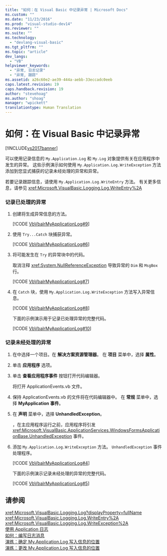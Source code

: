 ```yaml
---
title: "如何：在 Visual Basic 中记录异常 | Microsoft Docs"
ms.custom: ""
ms.date: "11/23/2016"
ms.prod: "visual-studio-dev14"
ms.reviewer: ""
ms.suite: ""
ms.technology: 
  - "devlang-visual-basic"
ms.tgt_pltfrm: ""
ms.topic: "article"
dev_langs: 
  - "VB"
helpviewer_keywords: 
  - "异常, 日志记录"
  - "异常, 跟踪"
ms.assetid: a26c60e2-ae39-444a-aebb-33eccadc0eeb
caps.latest.revision: 19
caps.handback.revision: 19
author: "stevehoag"
ms.author: "shoag"
manager: "wpickett"
translationtype: Human Translation
---
```

# 如何：在 Visual Basic 中记录异常
[!INCLUDE[vs2017banner](../../../../csharp/includes/vs2017banner.md)]

可以使用记录信息的 `My.Application.Log` 和 `My.Log` 对象提供有关在应用程序中发生的异常。  这些示例演示如何使用 `My.Application.Log.WriteException` 方法添加到您显式捕获的记录未经处理的异常和异常。  
  
 若要记录跟踪信息，请使用 `My.Application.Log.WriteEntry` 方法。  有关更多信息，请参见 <xref:Microsoft.VisualBasic.Logging.Log.WriteEntry%2A>  
  
### 记录已处理的异常  
  
1.  创建将生成异常信息的方法。  
  
     [!CODE [VbVbalrMyApplicationLog#9](../CodeSnippet/VS_Snippets_VBCSharp/VbVbalrMyApplicationLog#9)]  
  
2.  使用 `Try...Catch` 块捕获异常。  
  
     [!CODE [VbVbalrMyApplicationLog#6](../CodeSnippet/VS_Snippets_VBCSharp/VbVbalrMyApplicationLog#6)]  
  
3.  将可能发生在 `Try` 的异常块中的代码。  
  
     取消注释 <xref:System.NullReferenceException> 导致异常的 `Dim` 和 `MsgBox` 行。  
  
     [!CODE [VbVbalrMyApplicationLog#7](../CodeSnippet/VS_Snippets_VBCSharp/VbVbalrMyApplicationLog#7)]  
  
4.  在 `Catch` 块，使用 `My.Application.Log.WriteException` 方法写入异常信息。  
  
     [!CODE [VbVbalrMyApplicationLog#8](../CodeSnippet/VS_Snippets_VBCSharp/VbVbalrMyApplicationLog#8)]  
  
     下面的示例演示用于记录已处理异常的完整代码。  
  
     [!CODE [VbVbalrMyApplicationLog#10](../CodeSnippet/VS_Snippets_VBCSharp/VbVbalrMyApplicationLog#10)]  
  
### 记录未经处理的异常  
  
1.  在中选择一个项目。在 **解决方案资源管理器**。  在 **项目** 菜单中，选择 **属性**。  
  
2.  单击 **应用程序** 选项。  
  
3.  单击 **查看应用程序事件** 按钮打开代码编辑器。  
  
     将打开 ApplicationEvents.vb 文件。  
  
4.  保持 ApplicationEvents.vb 的文件将在代码编辑器中。  在 **常规** 菜单中，选择 **MyApplication 事件**。  
  
5.  在 **声明** 菜单中，选择 **UnhandledException**。  
  
     ，在主应用程序运行之前，应用程序将引发 <xref:Microsoft.VisualBasic.ApplicationServices.WindowsFormsApplicationBase.UnhandledException> 事件。  
  
6.  添加 `My.Application.Log.WriteException` 方法。 `UnhandledException` 事件处理程序。  
  
     [!CODE [VbVbalrMyApplicationLog#4](../CodeSnippet/VS_Snippets_VBCSharp/VbVbalrMyApplicationLog#4)]  
  
     下面的示例演示记录未经处理的异常的完整代码。  
  
     [!CODE [VbVbalrMyApplicationLog#5](../CodeSnippet/VS_Snippets_VBCSharp/VbVbalrMyApplicationLog#5)]  
  
## 请参阅  
 <xref:Microsoft.VisualBasic.Logging.Log?displayProperty=fullName>   
 <xref:Microsoft.VisualBasic.Logging.Log.WriteEntry%2A>   
 <xref:Microsoft.VisualBasic.Logging.Log.WriteException%2A>   
 [使用 Application 日志](../../../../visual-basic/developing-apps/programming/log-info/working-with-application-logs.md)   
 [如何：编写日志消息](../../../../visual-basic/developing-apps/programming/log-info/how-to-write-log-messages.md)   
 [演练：确定 My.Application.Log 写入信息的位置](../../../../visual-basic/developing-apps/programming/log-info/walkthrough-determining-where-my-application-log-writes-information.md)   
 [演练：更改 My.Application.Log 写入信息的位置](../../../../visual-basic/developing-apps/programming/log-info/walkthrough-changing-where-my-application-log-writes-information.md)